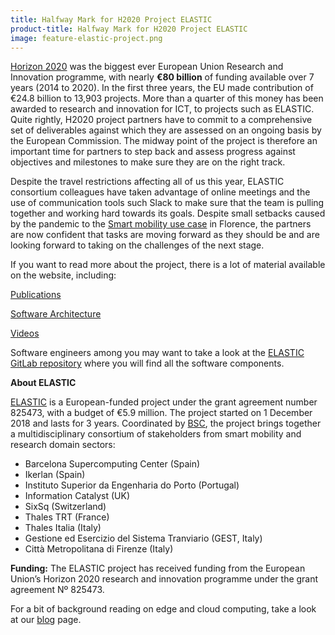 ```yaml
---
title: Halfway Mark for H2020 Project ELASTIC
product-title: Halfway Mark for H2020 Project ELASTIC
image: feature-elastic-project.png
---
```


[Horizon 2020](https://ec.europa.eu/info/research-and-innovation/funding/funding-opportunities/funding-programmes-and-open-calls/horizon-2020_en) was the biggest ever European Union Research and Innovation programme, with nearly **€80 billion** of funding available over 7 years (2014 to 2020). In the first three years, the EU made contribution of €24.8 billion to 13,903 projects. More than a quarter of this money has been awarded to research and innovation for ICT, to projects such as ELASTIC. Quite rightly, H2020 project partners have to commit to a comprehensive set of deliverables against which they are assessed on an ongoing basis by the European Commission. The midway point of the project is therefore an important time for partners to step back and assess progress against objectives and milestones to make sure they are on the right track.

Despite the travel restrictions affecting all of us this year, ELASTIC consortium colleagues have taken advantage of online meetings and the use of communication tools such Slack to make sure that the team is pulling together and working hard towards its goals. Despite small setbacks caused by the pandemic to the [Smart mobility use case](https://elastic-project.eu/use-case) in Florence, the partners are now confident that tasks are moving forward as they should be and are looking forward to taking on the challenges of the next stage.

If you want to read more about the project, there is a lot of material available on the website, including:

[Publications](https://elastic-project.eu/results/publications)

[Software Architecture](https://elastic-project.eu/software-infrastructure)

[Videos](https://elastic-project.eu/media/videos)

Software engineers among you may want to take a look at the [ELASTIC GitLab repository](https://gitlab.bsc.es/elastic-h2020/elastic-sa) where you will find all the software components.

**About ELASTIC**

[ELASTIC](/rd/elastic) is a European-funded project under the grant agreement number 825473, with a budget of €5.9 million. The project started on 1 December 2018 and lasts for 3 years. Coordinated by [BSC](https://www.bsc.es/), the project brings together a multidisciplinary consortium of stakeholders from smart mobility and research domain sectors: 
- Barcelona Supercomputing Center (Spain)
- Ikerlan (Spain)
- Instituto Superior da Engenharia do Porto (Portugal)
- Information Catalyst (UK)
- SixSq (Switzerland)
- Thales TRT (France)
- Thales Italia (Italy)
- Gestione ed Esercizio del Sistema Tranviario (GEST, Italy)  
- Città Metropolitana di Firenze (Italy)

**Funding:** The ELASTIC project has received funding from the European Union’s Horizon 2020 research and innovation programme under the grant agreement Nº 825473.

For a bit of background reading on edge and cloud computing, take a look at our [blog](/blog) page.
